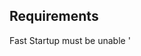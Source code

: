 ## Requirements
Fast Startup must be unable
'<script to unable this option>'
Configure Shutdown options to allow top level apps hold shutdown event
``python config_execute_at_shutdown_perm.py``
Configure startup 
``.\config_startup.bat``
